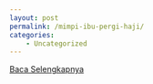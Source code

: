 ```yaml
---
layout: post
permalink: /mimpi-ibu-pergi-haji/
categories:
    - Uncategorized
---
```


[Baca Selengkapnya](/07)